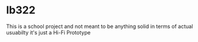# lb322

This is a school project and not meant to be anything solid in terms of actual usuabilty it's just a Hi-Fi Prototype
